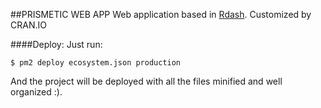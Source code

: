 ##PRISMETIC WEB APP
Web application based in [Rdash](http://rdash.github.io/). Customized by CRAN.IO

####Deploy:
Just run:
```
$ pm2 deploy ecosystem.json production
```	
And the project will be deployed with all the files minified and well organized :).
